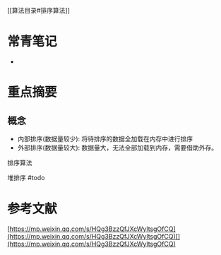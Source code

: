 [[算法目录#排序算法]]


# 常青笔记
+ 



# 重点摘要

## 概念
+ 内部排序(数据量较少): 将待排序的数据全加载在内存中进行排序
+ 外部排序(数据量较大): 数据量大，无法全部加载到内存，需要借助外存。



排序算法



堆排序 #todo 





# 参考文献

[https://mp.weixin.qq.com/s/HQg3BzzQfJXcWyltsgOfCQ](https://mp.weixin.qq.com/s/HQg3BzzQfJXcWyltsgOfCQ)[](https://mp.weixin.qq.com/s/HQg3BzzQfJXcWyltsgOfCQ)

